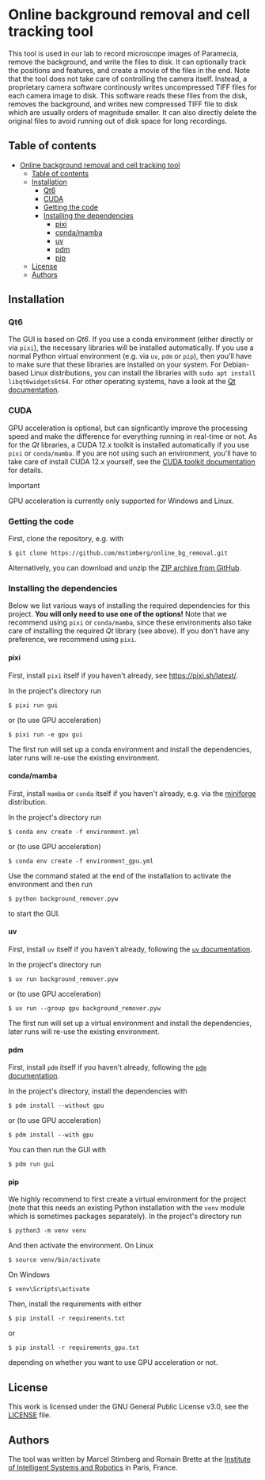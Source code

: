 # Online background removal and cell tracking tool

This tool is used in our lab to record microscope images of Paramecia, remove the background, and write the files to disk. It can optionally track the positions and features, and create a movie of the files in the end. Note that the tool does not take care of controlling the camera itself. Instead, a proprietary camera software continously writes uncompressed TIFF files for each camera image to disk. This software reads these files from the disk, removes the background, and writes new  compressed TIFF file to disk which are usually orders of magnitude smaller. It can also directly delete the original files to avoid running out of disk space for long recordings.

## Table of contents
- [Online background removal and cell tracking tool](#online-background-removal-and-cell-tracking-tool)
  - [Table of contents](#table-of-contents)
  - [Installation](#installation)
    - [Qt6](#qt6)
    - [CUDA](#cuda)
    - [Getting the code](#getting-the-code)
    - [Installing the dependencies](#installing-the-dependencies)
      - [pixi](#pixi)
      - [conda/mamba](#condamamba)
      - [uv](#uv)
      - [pdm](#pdm)
      - [pip](#pip)
  - [License](#license)
  - [Authors](#authors)


## Installation
### Qt6
The GUI is based on *Qt6*. If you use a conda environment (either directly or via `pixi`), the necessary libraries will be installed automatically. If you use a normal Python virtual environment (e.g. via `uv`, `pdm` or `pip`), then you'll have to make sure that these libraries are installed on your system. For Debian-based Linux distributions, you can install the
libraries with `sudo apt install libqt6widgets6t64`. For other operating systems, have a look at the [Qt documentation](https://doc.qt.io/qt-6/get-and-install-qt.html).

### CUDA
GPU acceleration is optional, but can signficantly improve the processing speed and make the difference for everything running in real-time or not. As for the *Qt* libraries, a CUDA 12.x toolkit is installed automatically if you use `pixi` or `conda/mamba`. If you are not using such an environment, you'll have to take care of install CUDA 12.x yourself, see the [CUDA toolkit documentation](https://docs.nvidia.com/cuda/) for details.

> [!IMPORTANT]
> GPU acceleration is currently only supported for Windows and Linux.

### Getting the code
First, clone the repository, e.g. with
```
$ git clone https://github.com/mstimberg/online_bg_removal.git
```

Alternatively, you can download and unzip the [ZIP archive from GitHub](https://github.com/mstimberg/online_bg_removal/archive/refs/heads/main.zip).

### Installing the dependencies
Below we list various ways of installing the required dependencies for this project. **You will only need to use one of the options!** Note that we recommend using `pixi` or `conda/mamba`, since these environments also take care of installing the required *Qt* library (see above). If you don't have any preference, we recommend using `pixi`.

#### pixi
First, install `pixi` itself if you haven't already, see https://pixi.sh/latest/.

In the project's directory run
```
$ pixi run gui
```
or (to use GPU acceleration)
```
$ pixi run -e gpu gui
```
The first run will set up a conda environment and install the dependencies, later runs will re-use the existing environment.

#### conda/mamba
First, install `mamba` or `conda` itself if you haven't already, e.g. via the [miniforge](https://github.com/conda-forge/miniforge) distribution.

In the project's directory run
```
$ conda env create -f environment.yml
```
or (to use GPU acceleration)
```
$ conda env create -f environment_gpu.yml
```
Use the command stated at the end of the installation to activate the environment and then run
```
$ python background_remover.pyw
```
to start the GUI.


#### uv
First, install `uv` itself if you haven't already, following the [`uv` documentation](https://docs.astral.sh/uv/getting-started/installation/).

In the project's directory run
```
$ uv run background_remover.pyw
```
or (to use GPU acceleration)
```
$ uv run --group gpu background_remover.pyw
```
The first run will set up a virtual environment and install the dependencies, later runs will re-use the existing environment.

#### pdm
First, install `pdm` itself if you haven't already, following the [`pdm` documentation](https://pdm-project.org/en/latest/#installation).

In the project's directory, install the dependencies with
```
$ pdm install --without gpu
```
or (to use GPU acceleration)
```
$ pdm install --with gpu
```

You can then run the GUI with
```
$ pdm run gui
```

#### pip
We highly recommend to first create a virtual environment for the project (note that this needs an existing Python installation with the `venv` module which is sometimes packages separately). In the project's directory run
```
$ python3 -m venv venv
```
And then activate the environment. On Linux
```
$ source venv/bin/activate
```
On Windows
```
$ venv\Scripts\activate
```
Then, install the requirements with either
```
$ pip install -r requirements.txt
```
or
```
$ pip install -r requirements_gpu.txt
```
depending on whether you want to use GPU acceleration or not.


## License
This work is licensed under the GNU General Public License v3.0, see the [LICENSE](./LICENSE) file.

## Authors
The tool was written by Marcel Stimberg and Romain Brette at the [Institute of Intelligent Systems and Robotics](https://www.isir.upmc.fr/?lang=en) in Paris, France.